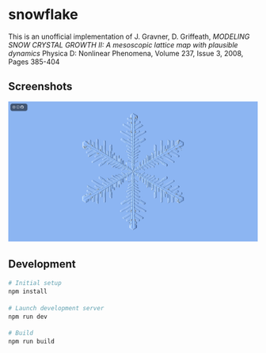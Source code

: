 # snowflake

This is an unofficial implementation of J. Gravner, D. Griffeath,
_MODELING SNOW CRYSTAL GROWTH II: A mesoscopic lattice map with plausible dynamics_
Physica D: Nonlinear Phenomena, Volume 237, Issue 3, 2008, Pages 385-404

## Screenshots

![screenshot](./screenshot.png)

## Development

```sh
# Initial setup
npm install

# Launch development server
npm run dev

# Build
npm run build
```
